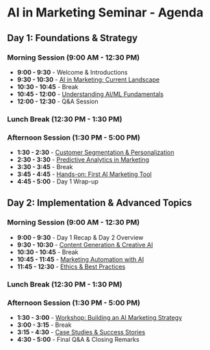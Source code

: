 # AI in Marketing Seminar - Agenda

## Day 1: Foundations & Strategy

### Morning Session (9:00 AM - 12:30 PM)
- **9:00 - 9:30** - Welcome & Introductions
- **9:30 - 10:30** - [AI in Marketing: Current Landscape](day1/01-ai-landscape.md)
- **10:30 - 10:45** - Break
- **10:45 - 12:00** - [Understanding AI/ML Fundamentals](day1/02-ai-fundamentals.md)
- **12:00 - 12:30** - Q&A Session

### Lunch Break (12:30 PM - 1:30 PM)

### Afternoon Session (1:30 PM - 5:00 PM)
- **1:30 - 2:30** - [Customer Segmentation & Personalization](day1/03-segmentation.md)
- **2:30 - 3:30** - [Predictive Analytics in Marketing](day1/04-predictive-analytics.md)
- **3:30 - 3:45** - Break
- **3:45 - 4:45** - [Hands-on: First AI Marketing Tool](day1/05-hands-on-intro.md)
- **4:45 - 5:00** - Day 1 Wrap-up

## Day 2: Implementation & Advanced Topics

### Morning Session (9:00 AM - 12:30 PM)
- **9:00 - 9:30** - Day 1 Recap & Day 2 Overview
- **9:30 - 10:30** - [Content Generation & Creative AI](day2/01-content-ai.md)
- **10:30 - 10:45** - Break
- **10:45 - 11:45** - [Marketing Automation with AI](day2/02-automation.md)
- **11:45 - 12:30** - [Ethics & Best Practices](day2/03-ethics.md)

### Lunch Break (12:30 PM - 1:30 PM)

### Afternoon Session (1:30 PM - 5:00 PM)
- **1:30 - 3:00** - [Workshop: Building an AI Marketing Strategy](day2/04-strategy-workshop.md)
- **3:00 - 3:15** - Break
- **3:15 - 4:30** - [Case Studies & Success Stories](day2/05-case-studies.md)
- **4:30 - 5:00** - Final Q&A & Closing Remarks
